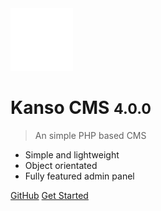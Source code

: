 <!-- _coverpage.md -->

<img src="logo.svg" data-origin="logo.svg" alt="logo" width="100">

# Kanso CMS <small>4.0.0</small>

> An simple PHP based CMS

- Simple and lightweight
- Object orientated
- Fully featured admin panel

[GitHub](https://github.com/kanso-cms/cms)
<a href="/4.0.0/">Get Started</a>
